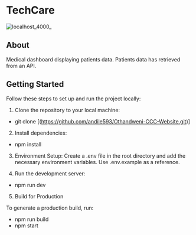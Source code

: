 # TechCare
![localhost_4000_](https://github.com/user-attachments/assets/219bf7df-a69f-4b32-af0c-ba2f58c68fca)

## About
Medical dashboard displaying patients data. Patients data has retrieved from an API.


## Getting Started

Follow these steps to set up and run the project locally:

1. Clone the repository to your local machine:

- git clone [(https://github.com/andile593/Othandweni-CCC-Website.git)]
  
2. Install dependencies:

- npm install

3. Environment Setup:
   Create a .env file in the root directory and add the necessary environment variables. Use .env.example as a reference.

4. Run the development server:

- npm run dev

5. Build for Production
   
To generate a production build, run:
- npm run build
- npm start
